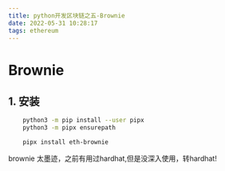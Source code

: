 ```yaml
---
title: python开发区块链之五-Brownie
date: 2022-05-31 10:28:17
tags: ethereum
---
```


# Brownie
## 1. 安装
```bash 
    python3 -m pip install --user pipx
    python3 -m pipx ensurepath

    pipx install eth-brownie
```    
 brownie 太墨迹，之前有用过hardhat,但是没深入使用，转hardhat!